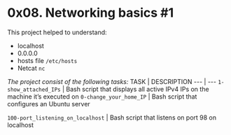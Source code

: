 # 0x08. Networking basics #1

This project helped to understand:
- localhost
- 0.0.0.0
- hosts file `/etc/hosts`
- Netcat `nc`

*The project consist of the following tasks:*
TASK | DESCRIPTION
--- | ---
`1-show_attached_IPs` | Bash script that displays all active IPv4 IPs on the machine it’s executed on
`0-change_your_home_IP` | Bash script that configures an Ubuntu server

`100-port_listening_on_localhost` | Bash script that listens on port 98 on localhost
